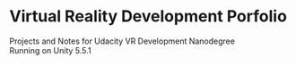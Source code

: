# Virtual Reality Development Porfolio  

Projects and Notes for  Udacity VR Development Nanodegree  
Running on Unity 5.5.1  


